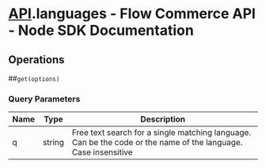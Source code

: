 # [API](README.md).languages - Flow Commerce API - Node SDK Documentation

## Operations

##`get(options)`


### Query Parameters

| Name  | Type | Description |
| ---- | ---- | ---- |
| q | string | Free text search for a single matching language. Can be the code or the name of the language. Case insensitive |

